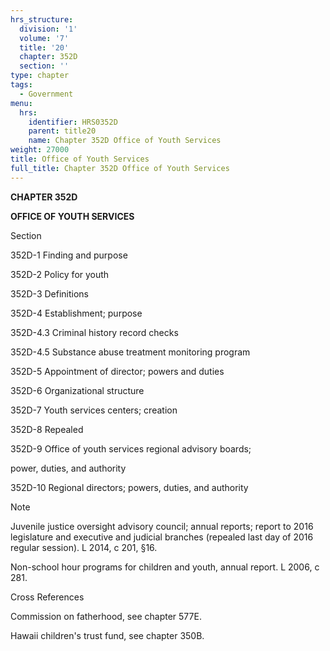 ```yaml
---
hrs_structure:
  division: '1'
  volume: '7'
  title: '20'
  chapter: 352D
  section: ''
type: chapter
tags:
  - Government
menu:
  hrs:
    identifier: HRS0352D
    parent: title20
    name: Chapter 352D Office of Youth Services
weight: 27000
title: Office of Youth Services
full_title: Chapter 352D Office of Youth Services
---
```

**CHAPTER 352D**

**OFFICE OF YOUTH SERVICES**

Section

352D-1 Finding and purpose

352D-2 Policy for youth

352D-3 Definitions

352D-4 Establishment; purpose

352D-4.3 Criminal history record checks

352D-4.5 Substance abuse treatment monitoring program

352D-5 Appointment of director; powers and duties

352D-6 Organizational structure

352D-7 Youth services centers; creation

352D-8 Repealed

352D-9 Office of youth services regional advisory boards;

power, duties, and authority

352D-10 Regional directors; powers, duties, and authority

Note

Juvenile justice oversight advisory council; annual reports; report to 2016 legislature and executive and judicial branches (repealed last day of 2016 regular session). L 2014, c 201, §16.

Non-school hour programs for children and youth, annual report. L 2006, c 281.

Cross References

Commission on fatherhood, see chapter 577E.

Hawaii children's trust fund, see chapter 350B.